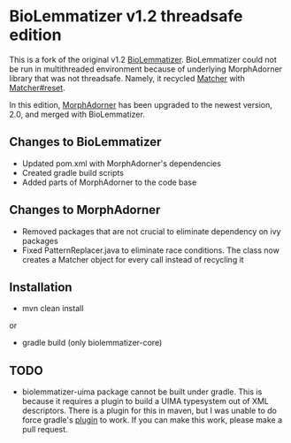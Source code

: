 # BioLemmatizer v1.2 threadsafe edition

This is a fork of the original v1.2
[BioLemmatizer](http://biolemmatizer.sourceforge.net/). BioLemmatizer
could not be run in multithreaded environment because of underlying
MorphAdorner library that was not threadsafe. Namely, it recycled
[Matcher](http://docs.oracle.com/javase/7/docs/api/java/util/regex/Matcher.html)
with [Matcher#reset](http://docs.oracle.com/javase/7/docs/api/java/util/regex/Matcher.html#reset()).

In this edition, [MorphAdorner](http://morphadorner.northwestern.edu/) has been
upgraded to the newest version, 2.0, and merged with BioLemmatizer.


## Changes to BioLemmatizer

- Updated pom.xml with MorphAdorner's dependencies
- Created gradle build scripts
- Added parts of MorphAdorner to the code base

## Changes to MorphAdorner

- Removed packages that are not crucial to eliminate dependency on ivy packages
- Fixed PatternReplacer.java to eliminate race conditions. The class now creates a Matcher object
for every call instead of recycling it


## Installation

- mvn clean install

or

- gradle build (only biolemmatizer-core)
 
## TODO

- biolemmatizer-uima package cannot be built under gradle. This is because it requires a plugin to build
a UIMA typesystem out of XML descriptors. There is a plugin for this in maven, but I was unable to do force
gradle's [plugin](https://plugins.gradle.org/plugin/com.dictanova.jcasgen) to
work. If you can make this work, please make a pull request.
